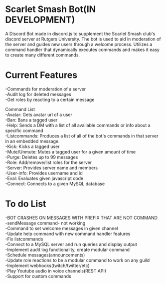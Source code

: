 # Scarlet Smash Bot(IN DEVELOPMENT)
A Discord Bot made in discord.js to supplement the Scarlet Smash club's discord server at Rutgers University. The bot is used to aid in moderation of the server and guides new users through a welcome process. Utilizes a command handler that dynamically executes commands and makes it easy to create many different commands.  

# Current Features<br /> 
-Commands for moderation of a server<br />
-Audit log for deleted messages<br /> 
-Get roles by reacting to a certain message<br /> 

Command List<br /> 
    -Avatar: Gets avatar url of a user<br />
    -Ban: Bans a tagged user<br />
    -Help: Sends a DM with a list of all available commands or info about a specific command<br />
    -Listcommands: Produces a list of all of the bot's commands in that server in an embedded message.<br />
    -Kick: Kicks a tagged user<br />
    -Mute/Unmute: Mutes a tagged user for a given amount of time<br />
    -Purge: Deletes up to 99 messages<br />
    -Role: Add/remove/list roles for the server<br />
    -Server: Provides server name and members<br />
    -User-info: Provides username and id<br />
    -Eval: Evaluates given javascript code<br />
    -Connect: Connects to a given MySQL database<br />

# To do List<br /> 
-BOT CRASHES ON MESSAGES WITH PREFIX THAT ARE NOT COMMAND<br />
-sendMessage command- not working<br />
-Command to set welcome messages in given channel<br />
-Update help command with new command handler features<br />
-Fix listcommands<br />
-Connect to a MySQL server and run queries and display output<br />
-Implement audit log functionality, create modular command<br />
-Schedule messages(announcements)<br />
-Update role reactions to be a modular command to work on any guild<br />
-Implement webhooks(twitch/twitter/etc)<br /> 
-Play Youtube audio in voice channels(REST API)<br />
-Support for custom commands<br />


